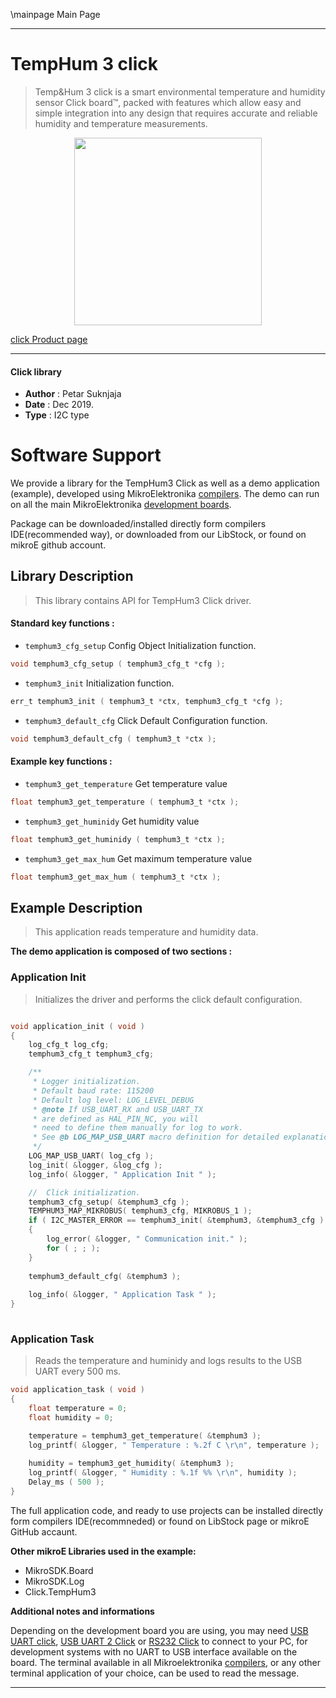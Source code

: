 \mainpage Main Page

---
# TempHum 3 click

> Temp&Hum 3 click is a smart environmental temperature and humidity sensor Click board™, packed with features which allow easy and simple integration into any design that requires accurate and reliable humidity and temperature measurements.

<p align="center">
  <img src="https://download.mikroe.com/images/click_for_ide/temphum3_click.png" height=300px>
</p>

[click Product page](https://www.mikroe.com/temp-hum-3-click)

---


#### Click library 

- **Author**        : Petar Suknjaja
- **Date**          : Dec 2019.
- **Type**          : I2C type


# Software Support

We provide a library for the TempHum3 Click 
as well as a demo application (example), developed using MikroElektronika 
[compilers](https://shop.mikroe.com/compilers). 
The demo can run on all the main MikroElektronika [development boards](https://shop.mikroe.com/development-boards).

Package can be downloaded/installed directly form compilers IDE(recommended way), or downloaded from our LibStock, or found on mikroE github account. 

## Library Description

> This library contains API for TempHum3 Click driver.

#### Standard key functions :

- `temphum3_cfg_setup` Config Object Initialization function.
```c
void temphum3_cfg_setup ( temphum3_cfg_t *cfg ); 
```

- `temphum3_init` Initialization function.
```c
err_t temphum3_init ( temphum3_t *ctx, temphum3_cfg_t *cfg );
```

- `temphum3_default_cfg` Click Default Configuration function.
```c
void temphum3_default_cfg ( temphum3_t *ctx );
```

#### Example key functions :

- `temphum3_get_temperature` Get temperature value
```c
float temphum3_get_temperature ( temphum3_t *ctx );
```

- `temphum3_get_huminidy` Get humidity value
```c
float temphum3_get_huminidy ( temphum3_t *ctx );
```

- `temphum3_get_max_hum` Get maximum temperature value
```c
float temphum3_get_max_hum ( temphum3_t *ctx );
```

## Example Description

> This application reads temperature and humidity data.

**The demo application is composed of two sections :**

### Application Init 

> Initializes the driver and performs the click default configuration.

```c

void application_init ( void )
{
    log_cfg_t log_cfg;
    temphum3_cfg_t temphum3_cfg;

    /** 
     * Logger initialization.
     * Default baud rate: 115200
     * Default log level: LOG_LEVEL_DEBUG
     * @note If USB_UART_RX and USB_UART_TX 
     * are defined as HAL_PIN_NC, you will 
     * need to define them manually for log to work. 
     * See @b LOG_MAP_USB_UART macro definition for detailed explanation.
     */
    LOG_MAP_USB_UART( log_cfg );
    log_init( &logger, &log_cfg );
    log_info( &logger, " Application Init " );

    //  Click initialization.
    temphum3_cfg_setup( &temphum3_cfg );
    TEMPHUM3_MAP_MIKROBUS( temphum3_cfg, MIKROBUS_1 );
    if ( I2C_MASTER_ERROR == temphum3_init( &temphum3, &temphum3_cfg ) ) 
    {
        log_error( &logger, " Communication init." );
        for ( ; ; );
    }
    
    temphum3_default_cfg( &temphum3 );
    
    log_info( &logger, " Application Task " );
}
  
```

### Application Task

> Reads the temperature and huminidy and logs results to the USB UART every 500 ms.

```c
void application_task ( void )
{
    float temperature = 0;
    float humidity = 0;

    temperature = temphum3_get_temperature( &temphum3 );
    log_printf( &logger, " Temperature : %.2f C \r\n", temperature );
    
    humidity = temphum3_get_humidity( &temphum3 );
    log_printf( &logger, " Humidity : %.1f %% \r\n", humidity );
    Delay_ms ( 500 );
}
```

The full application code, and ready to use projects can be  installed directly form compilers IDE(recommneded) or found on LibStock page or mikroE GitHub accaunt.

**Other mikroE Libraries used in the example:** 

- MikroSDK.Board
- MikroSDK.Log
- Click.TempHum3

**Additional notes and informations**

Depending on the development board you are using, you may need 
[USB UART click](https://shop.mikroe.com/usb-uart-click), 
[USB UART 2 Click](https://shop.mikroe.com/usb-uart-2-click) or 
[RS232 Click](https://shop.mikroe.com/rs232-click) to connect to your PC, for 
development systems with no UART to USB interface available on the board. The 
terminal available in all Mikroelektronika 
[compilers](https://shop.mikroe.com/compilers), or any other terminal application 
of your choice, can be used to read the message.



---
